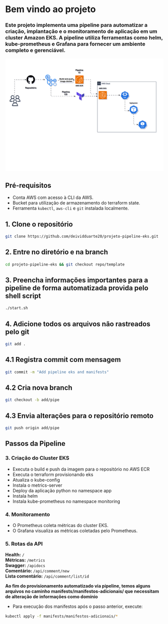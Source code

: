 # Bem vindo ao projeto

### Este projeto implementa uma pipeline para automatizar a criação, implantação e o monitoramento de aplicação em um cluster Amazon EKS. A pipeline utiliza ferramentas como helm, kube-prometheus e Grafana para fornecer um ambiente completo e gerenciável.

![Alt text here](diagrama/projeto-eks.drawio.svg)

## Pré-requisitos

* Conta AWS com acesso à CLI da AWS.
* Bucket para utilização de armazenamento do terraform state.
* Ferramenta `kubectl`, `aws-cli` e `git` instalada localmente.

## 1. Clone o repositório
```bash
git clone https://github.com/deividduarte20/projeto-pipeline-eks.git
```

## 2. Entre no diretório e na branch 
```bash
cd projeto-pipeline-eks && git checkout repo/template
```

## 3. Preencha informações importantes para a pipeline de forma automatizada provida pelo shell script 
```bash
./start.sh
```

## 4. Adicione todos os arquivos não rastreados pelo git
```bash
git add .
```
## 4.1 Registra commit com mensagem
```bash
git commit -m "Add pipeline eks and manifests"
```
## 4.2 Cria nova branch
```bash
git checkout -b add/pipe
```
## 4.3 Envia alterações para o repositório remoto
```bash
git push origin add/pipe
```

## Passos da Pipeline

### 3. Criação do Cluster EKS

* Executa o build e push da imagem para o repositório no AWS ECR
* Executa o terraform provisionando eks
* Atualiza o kube-config
* Instala o metrics-server
* Deploy da aplicação python no namespace app
* Instala helm
* Instala kube-prometheus no namespace monitoring

### 4. Monitoramento

* O Prometheus coleta métricas do cluster EKS.
* O Grafana visualiza as métricas coletadas pelo Prometheus.

### 5. Rotas da API


**Health:** `/` </br>
**Métricas:** `/metrics`</br>
**Swagger:** `/apidocs` </br>
**Comentário:** `/api/comment/new` </br>
**Lista comentário:** `/api/comment/list/id`</br>

<strong>Ao fim do provisionamento automatizado via pipeline, temos alguns arquivos no caminho manifests/manifestos-adicionais/ que necessitam de alteração de informações como domínio</strong>

- Para execução dos manifestos após o passo anterior, execute:
```bash
kubectl apply -f manifests/manifestos-adicionais/*
```
